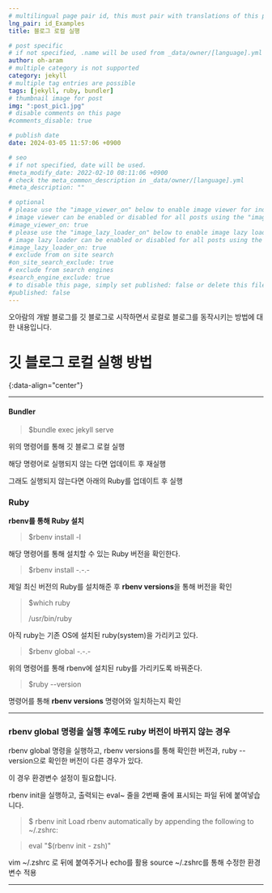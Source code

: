 ```yaml
---
# multilingual page pair id, this must pair with translations of this page. (This name must be unique)
lng_pair: id_Examples
title: 블로그 로컬 실행

# post specific
# if not specified, .name will be used from _data/owner/[language].yml
author: oh-aram
# multiple category is not supported
category: jekyll
# multiple tag entries are possible
tags: [jekyll, ruby, bundler]
# thumbnail image for post
img: ":post_pic1.jpg"
# disable comments on this page
#comments_disable: true

# publish date
date: 2024-03-05 11:57:06 +0900

# seo
# if not specified, date will be used.
#meta_modify_date: 2022-02-10 08:11:06 +0900
# check the meta_common_description in _data/owner/[language].yml
#meta_description: ""

# optional
# please use the "image_viewer_on" below to enable image viewer for individual pages or posts (_posts/ or [language]/_posts folders).
# image viewer can be enabled or disabled for all posts using the "image_viewer_posts: true" setting in _data/conf/main.yml.
#image_viewer_on: true
# please use the "image_lazy_loader_on" below to enable image lazy loader for individual pages or posts (_posts/ or [language]/_posts folders).
# image lazy loader can be enabled or disabled for all posts using the "image_lazy_loader_posts: true" setting in _data/conf/main.yml.
#image_lazy_loader_on: true
# exclude from on site search
#on_site_search_exclude: true
# exclude from search engines
#search_engine_exclude: true
# to disable this page, simply set published: false or delete this file
#published: false
---
```


<!-- outline-start -->

오아람의 개발 블로그를 깃 블로그로 시작하면서 로컬로 블로그를 동작시키는 방법에 대한 내용입니다.
<!-- outline-end -->

# 깃 블로그 로컬 실행 방법
{:data-align="center"}

***

#### Bundler

>$bundle exec jekyll serve

위의 명령어를 통해 깃 블로그 로컬 실행

해당 명령어로 실행되지 않는 다면 업데이트 후 재실행

그래도 실행되지 않는다면 아래의 Ruby를 업데이트 후 실행

### Ruby

**rbenv를 통해 Ruby 설치**
> $rbenv install -l

해당 명령어를 통해 설치할 수 있는 Ruby 버전을 확인한다.
>$rbenv install -.-.-

제일 최신 버전의 Ruby를 설치해준 후 **rbenv versions**을 통해 버전을 확인

> $which ruby
> 
> /usr/bin/ruby

아직 ruby는 기존 OS에 설치된 ruby(system)을 가리키고 있다.

> $rbenv global -.-.-

위의 명령어를 통해 rbenv에 설치된 ruby를 가리키도록 바꿔준다.

> $ruby --version

명령어를 통해 **rbenv versions** 명령어와 일치하는지 확인

***
### rbenv global 명령을 실행 후에도 ruby 버전이 바뀌지 않는 경우
rbenv global 명령을 실행하고, rbenv versions를 통해 확인한 버전과, ruby --version으로 확인한 버전이 다른 경우가 있다.

이 경우 환경변수 설정이 필요합니다.

rbenv init을 실행하고, 출력되는 eval~ 줄을 2번째 줄에 표시되는 파일 뒤에 붙여넣습니다.

>$ rbenv init
>Load rbenv automatically by appending
>the following to ~/.zshrc:

>eval "$(rbenv init - zsh)"

vim ~/.zshrc 로 뒤에 붙여주거나 echo를 활용
source ~/.zshrc를 통해 수정한 환경변수 적용

***
